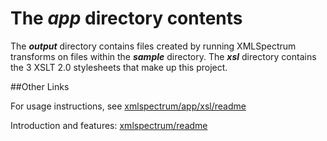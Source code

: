 The *app* directory contents
=======
The **_output_** directory contains files created by running XMLSpectrum transforms on files within the **_sample_** directory. The **_xsl_** directory contains the 3 XSLT 2.0 stylesheets that make up this project.

##Other Links

For usage instructions, see [xmlspectrum/app/xsl/readme](https://github.com/pgfearo/xmlspectrum/blob/master/app/xsl/readme.md)

Introduction and features: [xmlspectrum/readme](https://github.com/pgfearo/xmlspectrum/blob/master/readme.md)








